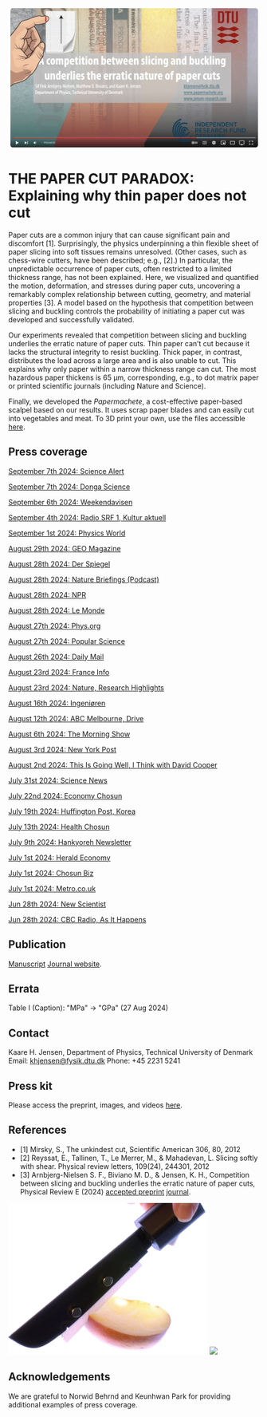 [![Everything Is AWESOME](img/yt.jpg)](https://www.youtube.com/watch?v=jLBR2mwTyBM "Everything Is AWESOME")

# THE PAPER CUT PARADOX: Explaining why thin paper does not cut
Paper cuts are a common injury that can cause significant pain and discomfort [1]. Surprisingly, the physics underpinning a thin flexible sheet of paper slicing into soft tissues remains unresolved. (Other cases, such as chess-wire cutters, have been described; e.g., [2].) In particular, the unpredictable occurrence of paper cuts, often restricted to a limited thickness range, has not been explained. Here, we visualized and quantified the motion, deformation, and stresses during paper cuts, uncovering a remarkably complex relationship between cutting, geometry, and material properties [3]. A model based on the hypothesis that competition between slicing and buckling controls the probability of initiating a paper cut was developed and successfully validated. 

Our experiments revealed that competition between slicing and buckling underlies the erratic nature of paper cuts. Thin paper can’t cut because it lacks the structural integrity to resist buckling. Thick paper, in contrast, distributes the load across a large area and is also unable to cut. This explains why only paper within a narrow thickness range can cut. The most hazardous paper thickens is 65 μm, corresponding, e.g., to dot matrix paper or printed scientific journals (including Nature and Science). 

Finally, we developed the _Papermachete_, a cost-effective paper-based scalpel based on our results. It uses scrap paper blades and can easily cut into vegetables and meat. To 3D print your own, use the files accessible [here](https://github.com/Jensen-Lab/PhysicsOfPaperCuts/tree/main/3DPrint).

## Press coverage
[September 7th 2024: Science Alert](https://www.sciencealert.com/scientists-reveal-the-absolute-worst-thickness-for-a-paper-cut)

[September 7th 2024: Donga Science](https://www.dongascience.com/news.php?idx=67344)

[September 6th 2024: Weekendavisen](https://www.weekendavisen.dk/ideer/det-farligste-papir)

[September 4th 2024: Radio SRF 1, Kultur aktuell](https://www.srf.ch/wissen/mensch/verflixte-schnittverletzungen-warum-papier-schneidet)

[September 1st 2024: Physics World](https://physicsworld.com/a/researchers-cut-to-the-chase-on-the-physics-of-paper-cuts/)

[August 29th 2024: GEO Magazine](https://www.geo.de/wissen/forschung-und-technik/kuriose-wissenschaft--welches-papier-birgt-das-groesste-schnitt-risiko--35019300.html)

[August 28th 2024: Der Spiegel](https://www.spiegel.de/wissenschaft/mensch/mit-welchem-papier-man-sich-am-ehesten-in-den-finger-schneidet-a-06ee99cb-c833-47ff-806f-d06854aad74e)

[August 28th 2024: Nature Briefings (Podcast)](https://www.nature.com/articles/d41586-024-02806-7)

[August 28th 2024: NPR](https://www.npr.org/2024/08/28/nx-s1-5090010/the-physics-behind-a-very-annoying-thing-that-could-ever-happen-to-you-a-paper-cut)

[August 28th 2024: Le Monde](https://www.lemonde.fr/article-offert/zognioeqtptu-6297641/comment-eviter-peut-etre-de-se-couper-les-doigts-en-feuilletant-un-journal)

[August 27th 2024: Phys.org](https://phys.org/news/2024-08-paper-likelihood.html)

[August 27th 2024: Popular Science](https://www.popsci.com/science/paper-cut-study/)

[August 26th 2024: Daily Mail](https://www.dailymail.co.uk/sciencetech/article-13739439/Scientists-reveal-paper-painful-cuts.html)

[August 23rd 2024: France Info](https://www.francetvinfo.fr/replay-radio/le-billet-vert/des-chercheurs-danois-se-sont-penches-sur-la-dangerosite-des-papiers-qui-coupent_6665652.html)

[August 23rd 2024: Nature, Research Highlights](https://www.nature.com/articles/d41586-024-02297-6)

[August 16th 2024: Ingeniøren](https://ing.dk/artikel/vaerd-vide-pas-paa-ingenioeren-kan-let-lave-snitsaar-i-din-finger)

[August 12th 2024: ABC Melbourne, Drive](https://www.abc.net.au/listen/programs/melbourne-drive/drive/104188682)

[August 6th 2024: The Morning Show](https://www.facebook.com/watch/?v=430936466599208)

[August 3rd 2024: New York Post](https://nypost.com/2024/08/03/lifestyle/scientists-have-uncovered-the-physics-behind-paper-cuts/)

[August 2nd 2024: This Is Going Well, I Think with David Cooper](https://podcasts.apple.com/dk/podcast/croquet-or-crochet-august-2-2024/id1168275879?i=1000664191260)

[July 31st 2024: Science News](https://www.sciencenews.org/article/paper-cut-physics)

[July 22nd 2024: Economy Chosun](https://economychosun.com/site/data/html_dir/2024/07/19/2024071900032.html)

[July 19th 2024: Huffington Post, Korea](https://www.huffingtonpost.kr/news/articleView.html?idxno=225660)

[July 13th 2024: Health Chosun](https://health.chosun.com/site/data/html_dir/2024/07/11/2024071101712.html)

[July 9th 2024: Hankyoreh Newsletter](https://www.hani.co.kr/arti/science/science_general/1148276.html)

[July 1st 2024: Herald Economy](https://news.heraldcorp.com/view.php?ud=20240701050718)

[July 1st 2024: Chosun Biz](https://biz.chosun.com/science-chosun/science/2024/07/01/T6GORBARANAIPL2TONKUM775KE/?utm_source=naver&utm_medium=original&utm_campaign=)

[July 1st 2024: Metro.co.uk](https://metro.co.uk/2024/07/01/worst-paper-paper-cuts-revealed-can-even-slice-chicken-21139872/)

[Jun 28th 2024: New Scientist](https://www.newscientist.com/article/2437150-physicists-determined-the-paper-most-likely-to-give-you-a-paper-cut/)

[Jun 28th 2024: CBC Radio, As It Happens](https://www.cbc.ca/listen/live-radio/1-2-as-it-happens/clip/16078411-point-counterpoint-return)

## Publication
[Manuscript](https://github.com/Jensen-Lab/PhysicsOfPaperCuts/blob/main/Arnbjerg-NielsenPapercut2024.pdf)
[Journal website](http://journals.aps.org/pre/accepted/aa072Kc5A071ae0708c39799a466b7d26e3ac2a0e). 

## Errata
Table I (Caption): "MPa" -> "GPa" (27 Aug 2024)

## Contact
Kaare H. Jensen, Department of Physics, Technical University of Denmark
Email: khjensen@fysik.dtu.dk 
Phone: +45 2231 5241

## Press kit
Please access the preprint, images, and videos [here](PressKit).

## References
- [1] Mirsky, S., The unkindest cut, Scientific American 306, 80, 2012
- [2] Reyssat, E., Tallinen, T., Le Merrer, M., & Mahadevan, L. Slicing softly with shear. Physical review letters, 109(24), 244301, 2012
- [3] Arnbjerg-Nielsen S. F., Biviano M. D., & Jensen, K. H., Competition between slicing and buckling underlies the erratic nature of paper cuts, Physical Review E (2024) [accepted preprint](PressKit/manuscript.pdf) [journal](http://journals.aps.org/pre/accepted/aa072Kc5A071ae0708c39799a466b7d26e3ac2a0e). 

<img src="img/papermachete2.JPG" width="400"> <img  src="img/cutting.gif" width="150" ALIGN=”right”>

## Acknowledgements
We are grateful to Norwid Behrnd and Keunhwan Park for providing additional examples of press coverage.
